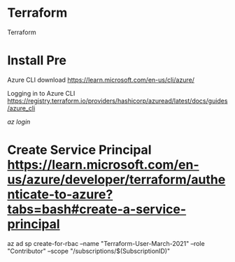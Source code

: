 # Terraform
Terraform

# Install Pre

Azure CLI download https://learn.microsoft.com/en-us/cli/azure/

Logging in to Azure CLI https://registry.terraform.io/providers/hashicorp/azuread/latest/docs/guides/azure_cli

*az login*


# Create Service Principal https://learn.microsoft.com/en-us/azure/developer/terraform/authenticate-to-azure?tabs=bash#create-a-service-principal

az ad sp create-for-rbac –name "Terraform-User-March-2021" –role "Contributor" –scope "/subscriptions/$(SubscriptionID)"


